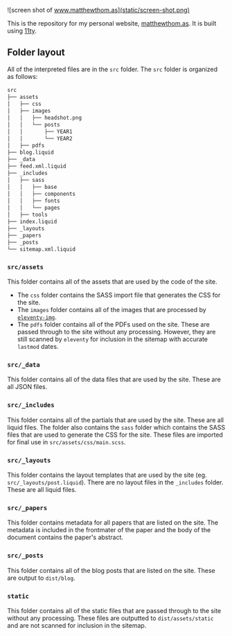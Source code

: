 ![screen shot of www.matthewthom.as](static/screen-shot.png)

This is the repository for my personal website, [matthewthom.as](https://www.matthewthom.as). It is built using [11ty](https://www.11ty.dev/).

## Folder layout

All of the interpreted files are in the `src` folder. The `src` folder is organized as follows:

```
src
├── assets
│   ├── css
│   ├── images
│   │   ├── headshot.png
│   │   └── posts
│   │       ├── YEAR1
│   │       └── YEAR2
│   ├── pdfs
├── blog.liquid
├── _data
├── feed.xml.liquid
├── _includes
│   ├── sass
│   │   ├── base
│   │   ├── components
│   │   ├── fonts
│   │   └── pages
│   ├── tools
├── index.liquid
├── _layouts
├── _papers
├── _posts
└── sitemap.xml.liquid
```

### `src/assets`

This folder contains all of the assets that are used by the code of the site. 

- The `css` folder contains the SASS import file that generates the CSS for the site. 
- The `images` folder contains all of the images that are processed by [`eleventy-img`](https://www.11ty.dev/docs/plugins/image/).
- The `pdfs` folder contains all of the PDFs used on the site. These are passed through to the site without any processing. However, they are still scanned by `eleventy` for inclusion in the sitemap with accurate `lastmod` dates.

### `src/_data`

This folder contains all of the data files that are used by the site. These are all JSON files.

### `src/_includes`

This folder contains all of the partials that are used by the site. These are all liquid files. The folder also contains the `sass` folder which contains the SASS files that are used to generate the CSS for the site. These files are imported for final use in `src/assets/css/main.scss`.

### `src/_layouts`

This folder contains the layout templates that are used by the site (eg. `src/_layouts/post.liquid`). There are no layout files in the `_includes` folder. These are all liquid files.

### `src/_papers`

This folder contains metadata for all papers that are listed on the site. The metadata is included in the frontmater of the paper and the body of the document contains the paper's abstract.

### `src/_posts`

This folder contains all of the blog posts that are listed on the site. These are output to `dist/blog`.

### `static`

This folder contains all of the static files that are passed through to the site without any processing. These files are outputted to `dist/assets/static` and are not scanned for inclusion in the sitemap.
